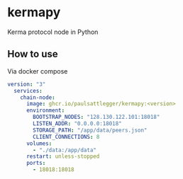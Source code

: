 # kermapy
Kerma protocol node in Python

## How to use

Via docker compose

```yaml
version: "3"
  services:
    chain-node:
      image: ghcr.io/paulsattlegger/kermapy:<version>
      environment:
        BOOTSTRAP_NODES: "128.130.122.101:18018"
        LISTEN_ADDR: "0.0.0.0:18018"
        STORAGE_PATH: "/app/data/peers.json"
        CLIENT_CONNECTIONS: 8
      volumes:
        - "./data:/app/data"
      restart: unless-stopped
      ports:
        - 18018:18018
```